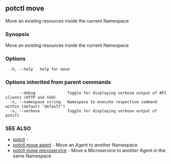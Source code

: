 ## potctl move

Move an existing resources inside the current Namespace

### Synopsis

Move an existing resources inside the current Namespace

### Options

```
  -h, --help   help for move
```

### Options inherited from parent commands

```
      --debug              Toggle for displaying verbose output of API clients (HTTP and SSH)
  -n, --namespace string   Namespace to execute respective command within (default "default")
  -v, --verbose            Toggle for displaying verbose output of potctl
```

### SEE ALSO

* [potctl](potctl.md)	 - 
* [potctl move agent](potctl_move_agent.md)	 - Move an Agent to another Namespace
* [potctl move microservice](potctl_move_microservice.md)	 - Move a Microservice to another Agent in the same Namespace


